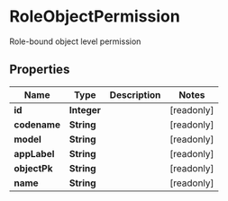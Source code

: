 

# RoleObjectPermission

Role-bound object level permission

## Properties

| Name | Type | Description | Notes |
|------------ | ------------- | ------------- | -------------|
|**id** | **Integer** |  |  [readonly] |
|**codename** | **String** |  |  [readonly] |
|**model** | **String** |  |  [readonly] |
|**appLabel** | **String** |  |  [readonly] |
|**objectPk** | **String** |  |  [readonly] |
|**name** | **String** |  |  [readonly] |



